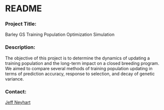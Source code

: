 # README

### Project Title:
Barley GS Training Population Optimization Simulation

### Description:
The objective of this project is to determine the dynamics of updating a training population and the long-term impact on a closed breeding program. We aimed to compare several methods of training population updating in terms of prediction accuracy, response to selection, and decay of genetic variance.

### Contact:
[Jeff Neyhart](neyha001@umn.edu)

